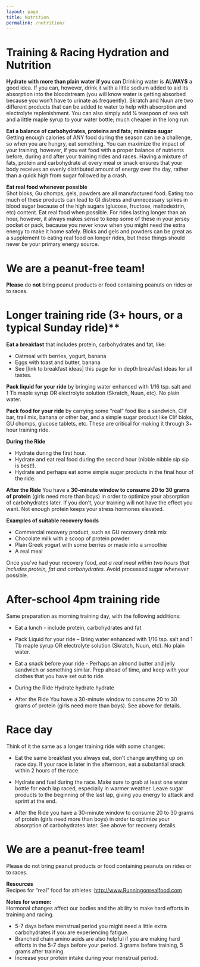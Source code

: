 ```yaml
---
layout: page
title: Nutrition
permalink: /nutrition/
---
```


# Training & Racing Hydration and Nutrition

**Hydrate with more than plain water if you can**
Drinking water is **ALWAYS** a good idea.  If you can, however, drink it with a little sodium added to aid its absorption into the bloodstream (you will know water is getting absorbed because you won’t have to urinate as frequently).  Skratch and Nuun are two different products that can be added to water to help with absorption and electrolyte replenishment.  You can also simply add ¼ teaspoon of sea salt and a little maple syrup to your water bottle; much cheaper in the long run.

**Eat a balance of carbohydrates, proteins and fats; minimize sugar**  
Getting enough calories of ANY food during the season can be a challenge, so when you are hungry, eat something.  You can maximize the impact of your training, however, if you eat food with a proper balance of nutrients before, during and after your training rides and races. Having a mixture of fats, protein and carbohydrate at every meal or snack ensures that your body receives an evenly distributed amount of energy over the day, rather than a quick high from sugar followed by a crash.  

**Eat real food whenever possible**  
Shot bloks, Gu chomps, gels, powders are all manufactured food. Eating too much of these products can lead to GI distress and unnecessary spikes in blood sugar because of the high sugars (glucose, fructose, maltodextrin, etc) content. Eat real food when possible. For rides lasting longer than an hour, however, it always makes sense to keep some of these in your jersey pocket or pack, because you never know when you might need the extra energy to make it home safely.  Bloks and gels and powders can be great as a supplement to eating real food on longer rides, but these things should never be your primary energy source.

#  We are a peanut-free team!
**Please** do **not** bring peanut products or food containing peanuts on rides or to races.

# Longer training ride (3+ hours, or a typical Sunday ride)**
**Eat a breakfast** that includes protein, carbohydrates and fat, like:  

 * Oatmeal with berries, yogurt, banana
 * Eggs with toast and butter, banana
 * See [link to breakfast ideas] this page for in depth breakfast ideas for all tastes.

**Pack liquid for your ride** by bringing water enhanced with 1/16 tsp. salt and 1 Tb maple syrup OR electrolyte solution (Skratch, Nuun, etc).  No plain water.

**Pack food for your ride**  by carrying some “real” food like a sandwich, Clif bar, trail mix, banana or other bar, and a simple sugar product like Clif bloks, GU chomps, glucose tablets, etc.  These are critical for making it through 3+ hour training ride.

**During the Ride**  

 * Hydrate during the first hour.
 * Hydrate and eat real food during the second hour (nibble nibble sip sip is best!).
 * Hydrate and perhaps eat some simple sugar products in the final hour of the ride.

**After the Ride**
You have a **30-minute window to consume 20 to 30 grams of protein** (girls need more than boys) in order to optimize your absorption of carbohydrates later. If you don’t, your training will not have the effect you want. Not enough protein keeps your stress hormones elevated.  


**Examples of suitable recovery foods**

 * Commercial recovery product, such as GU recovery drink mix
 * Chocolate milk with a scoop of protein powder
 * Plain Greek yogurt with some berries or made into a smoothie
 * A real meal

Once you’ve had your recovery food,  *eat a real meal within two hours that includes protein, fat and carbohydrates.* Avoid processed sugar whenever possible.

# After-school 4pm training ride
Same preparation as morning training day, with the following additions:

* Eat a lunch - include protein, carbohydrates and fat

 * Pack Liquid for your ride – Bring water enhanced with 1/16 tsp. salt and 1 Tb maple syrup OR electrolyte solution (Skratch, Nuun, etc).  No plain water.

 * Eat a snack before your ride - Perhaps an almond butter and jelly sandwich or something similar. Prep ahead of time, and keep with your clothes that you have set out to ride.

 * During the Ride
Hydrate hydrate hydrate

 * After the Ride
You have a 30-minute window to consume 20 to 30 grams of protein (girls need more than boys). See above for details.


# Race day 
Think of it the same as a longer training ride with some changes:


 * Eat the same breakfast you always eat, don’t change anything up on race day.
If your race is later in the afternoon, eat a substantial snack within 2 hours of the race.

* Hydrate and fuel during the race. Make sure to grab at least one water bottle for each lap raced, especially in warmer weather.  Leave sugar products to the beginning of the last lap, giving you energy to attack and sprint at the end.

 * After the Ride you have a 30-minute window to consume 20 to 30 grams of protein (girls need more than boys) in order to optimize your absorption of carbohydrates later. See above for recovery details.

# We are a peanut-free team!
Please do not bring peanut products or food containing peanuts on rides or to races.

**Resources**  
Recipes for “real” food for athletes: <http://www.Runningonrealfood.com>

**Notes for women:**  
Hormonal changes affect our bodies and the ability to make hard efforts in training and racing.

 * 5-7 days before menstrual period you might need a little extra carbohydrates if you are experiencing fatigue.
 * Branched chain amino acids are also helpful if you are making hard efforts in the 5-7 days before your period. 3 grams before training, 5 grams after training.
 * Increase your protein intake during your menstrual period.
